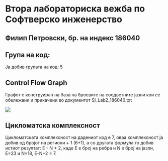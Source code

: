 # Втора лабораториска вежба по Софтверско инженерство
## Филип Петровски, бр. на индекс 186040



## Група на код:
 Ја добив групата на код: 5
 
## Control Flow Graph

Графот е конструиран на база на броевите на соодветните јазли кои се обележани и прикачени во документот SI_Lab2_186040.txt

![](https://github.com/filippetrovski-si/SI_lab2_186040/blob/master/control%20flow%20graph.png)

## Цикломатска комплексност

Цикломатската комплексност на дадениот код е 7, оваа комплексност ја добив од бројот на региони + 1 (6+1), а со другата формула го добив истиот резултат:
E - N + 2, каде Е е број на ребра и N е број на јазли, Е=23 и N=18, Е-N+2 = 7.
